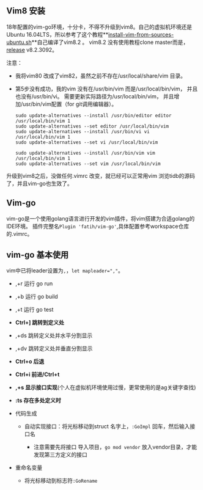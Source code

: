 ## Vim8 安装

18年配置的vim-go环境，十分卡，不得不升级到vim8。自己的虚拟机环境还是Ubuntu 16.04LTS，所以参考了这个教程**[install-vim-from-sources-ubuntu.sh](https://gist.github.com/shaypal5/4decf299db737dc66de0647a5d58f96a)**自己编译了vim8.2 。 vim8.2 没有使用教程clone master而是，[release](https://github.com/vim/vim/releases) v8.2.3092。

注意：

- 我将vim80 改成了vim82，虽然之前不存在/usr/local/share/vim 目录。

- 第5步没有成功，我的vim 没有在/usr/bin/vim 而是/usr/local/bin/vim， 并且也没有/usr/bin/vi。 需要更新实际路径为/usr/local/bin/vim， 并且增加/usr/bin/vim配置（for git调用编辑器）。 
  ```shell
  sudo update-alternatives --install /usr/bin/editor editor /usr/local/bin/vim 1
  sudo update-alternatives --set editor /usr/local/bin/vim
  sudo update-alternatives --install /usr/bin/vi vi /usr/local/bin/vim 1
  sudo update-alternatives --set vi /usr/local/bin/vim
  
  sudo update-alternatives --install /usr/bin/vim vim /usr/local/bin/vim 1
  sudo update-alternatives --set vim /usr/local/bin/vim
  ```

升级到vim8之后，没做任何.vimrc 改变，就已经可以正常用vim 浏览tidb的源码了，并且vim-go也生效了。



## Vim-go

vim-go是一个使用golang语言进行开发的vim插件，将vim搭建为合适golang的IDE环境。
插件完整名`Plugin 'fatih/vim-go'`,具体配置参考workspace仓库的.vimrc。



## vim-go 基本使用

vim中已将leader设置为`,`，`let mapleader=","`。
- ,+r  运行 go run
- ,+b  运行 go build
- ,+t  运行 go test


- **Ctrl+]  跳转到定义处**
- ,+ds  跳转定义处并水平分割显示
- ,+dv  跳转定义处并垂直分割显示


- **Ctrl+o 后退**
- **Ctrl+i  前进/Ctrl+t**


- **,+s    显示接口实现**(个人在虚拟机环境使用过慢，更常使用的是ag关键字查找) 


- **:ts 存在多处定义时**  
- 代码生成

  - 自动实现接口：将光标移动到struct 名字上，`:GoImpl` 回车，然后输入接口名

    - 注意需要先将接口 导入项目，`go mod vendor` 放入vendor目录，才能发现第三方定义的接口
- 重命名变量

  - 将光标移动到标志符`:GoRename`

